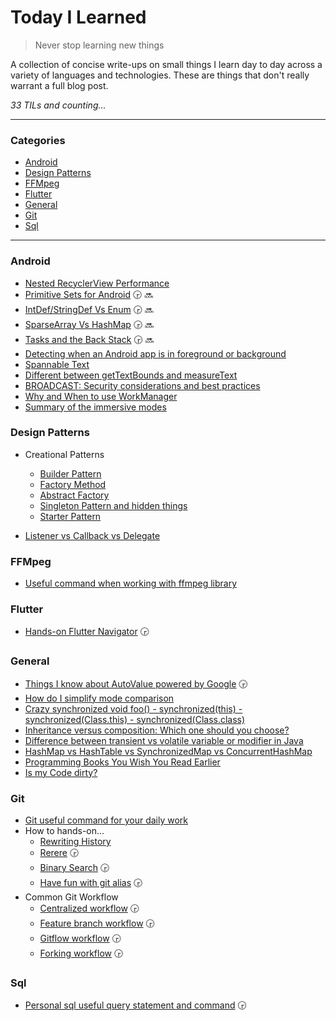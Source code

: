 # Today I Learned

> Never stop learning new things

A collection of concise write-ups on small things I learn day to day across a
variety of languages and technologies. These are things that don't really
warrant a full blog post.

_33 TILs and counting..._

---

### Categories

* [Android](README.md#Android)
* [Design Patterns](README.md#Design-Patterns)
* [FFMpeg](README.md#FFMpeg)
* [Flutter](README.md#Flutter)
* [General](README.md#General)
* [Git](README.md#Git)
* [Sql](README.md#Sql)

---

### Android

- [Nested RecyclerView Performance](android/nested-recyclerview.md)
- [Primitive Sets for Android](android/primitive-sets.md) :clock330: :soon:
- [IntDef/StringDef Vs Enum](android/intdef-stringdef-vs-enum.md) :clock330: :soon:
- [SparseArray Vs HashMap](android/sparsearray-vs-hashmap.md) :clock330: :soon:
- [Tasks and the Back Stack](https://medium.com/androiddevelopers/tasks-and-the-back-stack-dbb7c3b0f6d4) :clock330: :soon:
- [Detecting when an Android app is in foreground or background](android/detect-foreground-background-app.md)
- [Spannable Text](android/spannable-text.md)
- [Different between getTextBounds and measureText](android/different-between-gettexbounds-and-measuretext.md)
- [BROADCAST: Security considerations and best practices](android/broadcast-security-considerations-and-best-practices.md)
- [Why and When to use WorkManager](android/why-and-when-to-use-workmanager.md)
- [Summary of the immersive modes](android/summary-of-the-immersive-modes.md)

### Design Patterns

- Creational Patterns
    - [Builder Pattern](design-pattern/builder-pattern.md)
    - [Factory Method](design-pattern/factory-method.md)
    - [Abstract Factory](design-pattern/abstract-factory.md)
    - [Singleton Pattern and hidden things](design-pattern/singleton-pattern.md)
    - [Starter Pattern](design-pattern/starter-pattern.md)

- [Listener vs Callback vs Delegate](design-pattern/listener-callback-delegate.md)

### FFMpeg

- [Useful command when working with ffmpeg library](ffmpeg/useful-command.md)

### Flutter

- [Hands-on Flutter Navigator](flutter/navigator-use-cases.md) :clock330:

### General

- [Things I know about AutoValue powered by Google](general/auto-value.md) :clock330:
- [How do I simplify mode comparison](general/simplify-mode-comparision.md)
- [Crazy synchronized void foo() - synchronized(this) - synchronized(Class.this) - synchronized(Class.class)](general/how-to-use-synchronized-keyword.md)
- [Inheritance versus composition: Which one should you choose?](https://www.javaworld.com/article/2076814/core-java/inheritance-versus-composition--which-one-should-you-choose-.html)
- [Difference between transient vs volatile variable or modifier in Java](general/transient-vs-volatile.md)
- [HashMap vs HashTable vs SynchronizedMap vs ConcurrentHashMap](general/hashmap-hashtable-synchronizedmap-concurrenthashmap.md)
- [Programming Books You Wish You Read Earlier](general/programming-books-you-wish-you-read-earlier.md)
- [Is my Code dirty?](general/is-my-code-dirty.md)

### Git

- [Git useful command for your daily work](git/useful-command.md)
- How to hands-on...
    - [Rewriting History](git/git-rewriting-history.md)
    - [Rerere](git/git-rerere.md) :clock330:
    - [Binary Search](git/git-bisect.md) :clock330:
    - [Have fun with git alias](git/git-alias.md) :clock330:
- Common Git Workflow
  + [Centralized workflow](git/workflows/centralized-workflow.md) :clock330:
  + [Feature branch workflow](git/workflows/feature-branch-workflow.md) :clock330:
  + [Gitflow workflow](git/workflows/gitflow-workflow.md) :clock330:
  + [Forking workflow](git/workflows/forking-workflow.md) :clock330:

### Sql

- [Personal sql useful query statement and command](sql/useful-command.md) :clock330:
